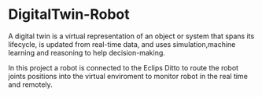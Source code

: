 # DigitalTwin-Robot
A digital twin is a virtual representation of an object or system that spans its lifecycle, 
is updated from real-time data, and uses simulation,machine learning and reasoning to help decision-making.

In this project a robot is connected to the Eclips Ditto to route the robot joints positions into the virtual enviroment
to monitor robot in the real time and remotely.
